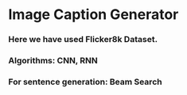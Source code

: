 # Image Caption Generator

### Here we have used Flicker8k Dataset.
### Algorithms: CNN, RNN 
### For sentence generation: Beam Search
